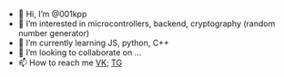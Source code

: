 - 👋 Hi, I’m @001kpp
- 👀 I’m interested in microcontrollers, backend, cryptography (random number generator)
- 🌱 I’m currently learning JS, python, C++
- 💞️ I’m looking to collaborate on ...
- 📫 How to reach me [VK](https://vk.com/wellid_slowbss30142); [TG](https://t.me/WLHDM)

<!---
001kpp/001kpp is a ✨ special ✨ repository because its `README.md` (this file) appears on your GitHub profile.
You can click the Preview link to take a look at your changes.
--->
